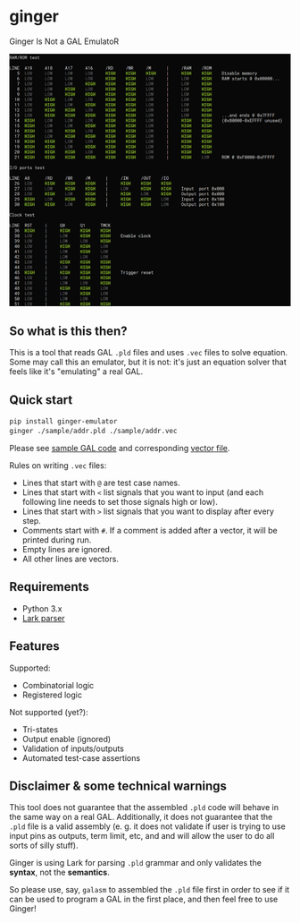 # ginger

Ginger Is Not a GAL EmulatoR

![Image](https://raw.githubusercontent.com/and3rson/ginger/main/img/example.jpg)

## So what is this then?

This is a tool that reads GAL `.pld` files and uses `.vec` files to solve equation.
Some may call this an emulator, but it is not: it's just an equation solver that feels like it's "emulating" a real GAL.

## Quick start

```sh
pip install ginger-emulator
ginger ./sample/addr.pld ./sample/addr.vec
```

Please see [sample GAL code](./sample/addr.pld) and corresponding [vector file](./sample/addr.vec).

Rules on writing `.vec` files:
- Lines that start with `@` are test case names.
- Lines that start with `<` list signals that you want to input (and each following line needs to set those signals high or low).
- Lines that start with `>` list signals that you want to display after every step.
- Comments start with `#`. If a comment is added after a vector, it will be printed during run.
- Empty lines are ignored.
- All other lines are vectors.


## Requirements

- Python 3.x
- [Lark parser](https://lark-parser.readthedocs.io/en/stable/)

## Features

Supported:

- Combinatorial logic
- Registered logic

Not supported (yet?):

- Tri-states
- Output enable (ignored)
- Validation of inputs/outputs
- Automated test-case assertions

## Disclaimer & some technical warnings

This tool does not guarantee that the assembled `.pld` code will behave in the same way on a real GAL.
Additionally, it does not guarantee that the `.pld` file is a valid assembly (e. g. it does not validate
if user is trying to use input pins as outputs, term limit, etc, and and will allow the user to do all sorts of silly stuff).

Ginger is using Lark for parsing `.pld` grammar and only validates the **syntax**, not the **semantics**.

So please use, say, `galasm` to assembled the `.pld` file first in order to see if it can be used to program a GAL in the first place,
and then feel free to use Ginger!
